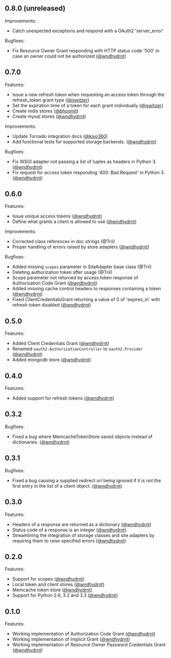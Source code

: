 ## 0.8.0 (unreleased)

Improvements:

  - Catch unexpected exceptions and respond with a OAuth2 'server_error'

Bugfixes:

  - Fix Resource Owner Grant responding with HTTP status code '500' in case an owner could not be authorized ([@wndhydrnt][])

## 0.7.0

Features:

  - Issue a new refresh token when requesting an access token through the refresh_token grant type ([@jswitzer][])
  - Set the expiration time of a token for each grant individually ([@jswitzer][])
  - Create redis stores ([@bhoomit][])
  - Create mysql stores ([@wndhydrnt][])

Improvements:

  - Update Tornado integration docs ([@kivo360][])
  - Add functional tests for supported storage backends. ([@wndhydrnt][])

Bugfixes:

  - Fix WSGI adapter not passing a list of tuples as headers in Python 3. ([@wndhydrnt][])
  - Fix request for access token responding '400: Bad Request' in Python 3. ([@wndhydrnt][])

## 0.6.0

Features:

  - Issue unique access tokens ([@wndhydrnt][])
  - Define what grants a client is allowed to use ([@wndhydrnt][])

Improvements:

  - Corrected class references in doc strings (@Trii)
  - Proper handling of errors raised by store adapters ([@wndhydrnt][])

Bugfixes:

  - Added missing `scopes` parameter in SiteAdapter base class (@Trii)
  - Deleting authorization token after usage (@Trii)
  - Scope parameter not returned by access token response of Authorization Code Grant ([@wndhydrnt][])
  - Added missing cache control headers to responses containing a token ([@wndhydrnt][])
  - Fixed ClientCredentialsGrant returning a value of 0 of 'expires_in' with refresh token disabled ([@wndhydrnt][])

## 0.5.0

Features:

  - Added Client Credentials Grant ([@wndhydrnt][])
  - Renamed `oauth2.AuthorizationController` to `oauth2.Provider` ([@wndhydrnt][])
  - Added mongodb store ([@wndhydrnt][])

## 0.4.0

Features:

  - Added support for refresh tokens ([@wndhydrnt][])

## 0.3.2

Bugfixes:

  - Fixed a bug where MemcacheTokenStore saved objects instead of dictionaries. ([@wndhydrnt][])

## 0.3.1

Bugfixes:

  - Fixed a bug causing a supplied redirect uri being ignored if it is not the first entry in the list of a client object. ([@wndhydrnt][])

## 0.3.0

Features:

  - Headers of a response are returned as a dictionary ([@wndhydrnt][])
  - Status code of a response is an integer ([@wndhydrnt][])
  - Streamlining the integration of storage classes and site adapters by requiring them to raise specified errors ([@wndhydrnt][])

## 0.2.0

Features:

  - Support for scopes ([@wndhydrnt][])
  - Local token and client stores ([@wndhydrnt][])
  - Memcache token store ([@wndhydrnt][])
  - Support for Python 2.6, 3.2 and 3.3 ([@wndhydrnt][])

## 0.1.0

Features:

  - Working implementation of Authorization Code Grant ([@wndhydrnt][])
  - Working implementation of Implicit Grant ([@wndhydrnt][])
  - Working implementation of Resource Owner Password Credentials Grant ([@wndhydrnt][])

[@wndhydrnt]: https://github.com/wndhydrnt
[@Trii]: https://github.com/Trii
[@jswitzer]: https://github.com/jswitzer
[@kivo360]: https://github.com/kivo360
[@bhoomit]: https://github.com/bhoomit
